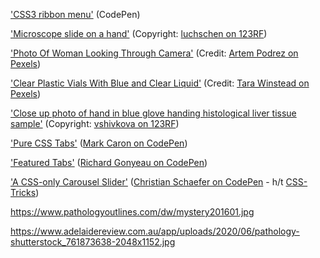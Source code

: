 ['CSS3 ribbon menu'](https://codepen.io/dodozhang21/pen/jkgDe) (CodePen)

['Microscope slide on a hand'](https://www.123rf.com/photo_39942689_microscope-slide-on-a-hand.html) (Copyright: [luchschen on 123RF](https://www.123rf.com/profile_luchschen))

['Photo Of Woman Looking Through Camera'](https://www.pexels.com/photo/photo-of-woman-looking-through-camera-5726794/) (Credit: [Artem Podrez on Pexels](https://www.pexels.com/@artempodrez))

['Clear Plastic Vials With Blue and Clear Liquid'](https://www.pexels.com/photo/clear-plastic-vials-with-blue-and-clear-liquid-7722797/) (Credit: [Tara Winstead on Pexels](https://www.pexels.com/@tara-winstead))

['Close up photo of hand in blue glove handing histological liver tissue sample'](https://www.123rf.com/photo_98440053_close-up-photo-of-hand-in-blue-glove-handing-histological-liver-tissue-sample.html?vti=nywuvmaul30v8odx0h-1-7) (Copyright: [vshivkova on 123RF](https://www.123rf.com/profile_vshivkova))

['Pure CSS Tabs'](https://codepen.io/markcaron/pen/MvGRYV) ([Mark Caron on CodePen](https://codepen.io/markcaron))

['Featured Tabs'](https://codepen.io/RGonyeau/pen/Mvrzxx) ([Richard Gonyeau on CodePen](https://codepen.io/RGonyeau))

['A CSS-only Carousel Slider'](https://codepen.io/Schepp/pen/WNbQByE) ([Christian Schaefer on CodePen](https://codepen.io/Schepp) - h/t [CSS-Tricks](https://css-tricks.com/css-only-carousel/))

https://www.pathologyoutlines.com/dw/mystery201601.jpg

https://www.adelaidereview.com.au/app/uploads/2020/06/pathology-shutterstock_761873638-2048x1152.jpg
